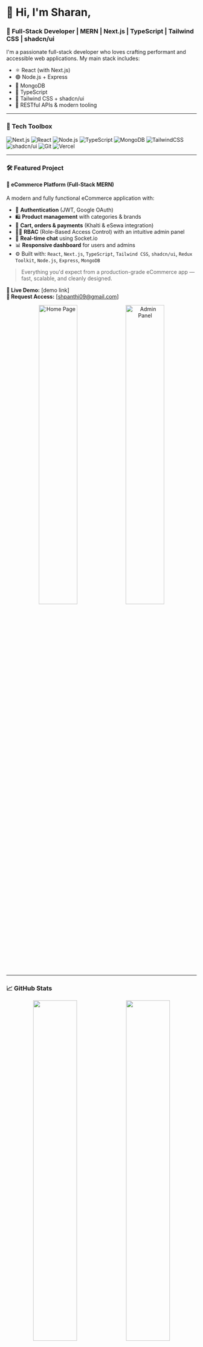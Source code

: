 # 👋 Hi, I'm Sharan, 

### 🚀 Full-Stack Developer | MERN | Next.js | TypeScript | Tailwind CSS | shadcn/ui

I'm a passionate full-stack developer who loves crafting performant and accessible web applications. My main stack includes:

- ⚛️ React (with Next.js)
- 🟢 Node.js + Express
- 🍃 MongoDB
- 🧠 TypeScript
- 🎨 Tailwind CSS + shadcn/ui
- 🧩 RESTful APIs & modern tooling

---

### 🔧 Tech Toolbox

![Next.js](https://img.shields.io/badge/Next.js-000?logo=next.js&logoColor=white)
![React](https://img.shields.io/badge/React-20232A?logo=react&logoColor=61DAFB)
![Node.js](https://img.shields.io/badge/Node.js-339933?logo=node.js&logoColor=white)
![TypeScript](https://img.shields.io/badge/TypeScript-3178C6?logo=typescript&logoColor=white)
![MongoDB](https://img.shields.io/badge/MongoDB-4EA94B?logo=mongodb&logoColor=white)
![TailwindCSS](https://img.shields.io/badge/TailwindCSS-06B6D4?logo=tailwindcss&logoColor=white)
![shadcn/ui](https://img.shields.io/badge/shadcn/ui-111827?logo=vercel&logoColor=white)
![Git](https://img.shields.io/badge/Git-F05032?logo=git&logoColor=white)
![Vercel](https://img.shields.io/badge/Vercel-000000?logo=vercel&logoColor=white)


---

### 🛠️ Featured Project

#### 🛒 **eCommerce Platform (Full-Stack MERN)**  
A modern and fully functional eCommerce application with:

- 🔐 **Authentication** (JWT, Google OAuth)
- 🛍️ **Product management** with categories & brands
- 🛒 **Cart, orders & payments** (Khalti & eSewa integration)
- 🧑‍⚖️ **RBAC** (Role-Based Access Control) with an intuitive admin panel
- 💬 **Real-time chat** using Socket.io
- 📊 **Responsive dashboard** for users and admins
- ⚙️ Built with: `React`, `Next.js`, `TypeScript`, `Tailwind CSS`, `shadcn/ui`, `Redux Toolkit`, `Node.js`, `Express`, `MongoDB`


> Everything you'd expect from a production-grade eCommerce app — fast, scalable, and cleanly designed.

**🔗 Live Demo:** [demo link]  
**📩 Request Access:** [shpanthi09@gmail.com]

<p align="center">
  <img src="https://res.cloudinary.com/dpkihscr2/image/upload/v1745602198/nb1_dpo3d7.png" alt="Home Page" width="45%" />
 

  <img src="https://res.cloudinary.com/dpkihscr2/image/upload/v1745602214/nb2_ni2kzx.png" alt="Admin Panel" width="45%" />

</p>



---

### 📈 GitHub Stats

<p align="center">
  <img src="https://github-readme-stats.vercel.app/api?username=codes-sharan&show_icons=true&theme=radical" width="48%" />
  <img src="https://github-readme-streak-stats.herokuapp.com/?user=codes-sharan&theme=radical" width="48%" />
</p>

---
### 🧠 My Programming Languages

<p align="center">
  <img src="https://github-readme-stats.vercel.app/api/top-langs/?username=codes-sharan&layout=compact&theme=radical&langs_count=6" width="50%" />
</p>

---

### 🤝 Let's Connect

<p align="center">
  <a href="https://sharanpanthi.com.np" target="_blank">
    <img src="https://img.shields.io/badge/Portfolio-000000?style=for-the-badge&logo=vercel&logoColor=white" alt="Portfolio" />
  </a>
  <a href="https://linkedin.com/in/sharanpanthi" target="_blank">
    <img src="https://img.shields.io/badge/LinkedIn-0A66C2?style=for-the-badge&logo=linkedin&logoColor=white" alt="LinkedIn" />
  </a>
  <a href="https://twitter.com/sharanpanthi" target="_blank">
    <img src="https://img.shields.io/badge/Twitter-1DA1F2?style=for-the-badge&logo=twitter&logoColor=white" alt="Twitter" />
  </a>
  <a href="mailto:shpanthi09@gmail.com">
    <img src="https://img.shields.io/badge/Email-D14836?style=for-the-badge&logo=gmail&logoColor=white" alt="Email" />
  </a>
</p>


---

> “Code is like humor. When you have to explain it, it’s bad.” – Cory House

Thanks for stopping by! ⭐️
